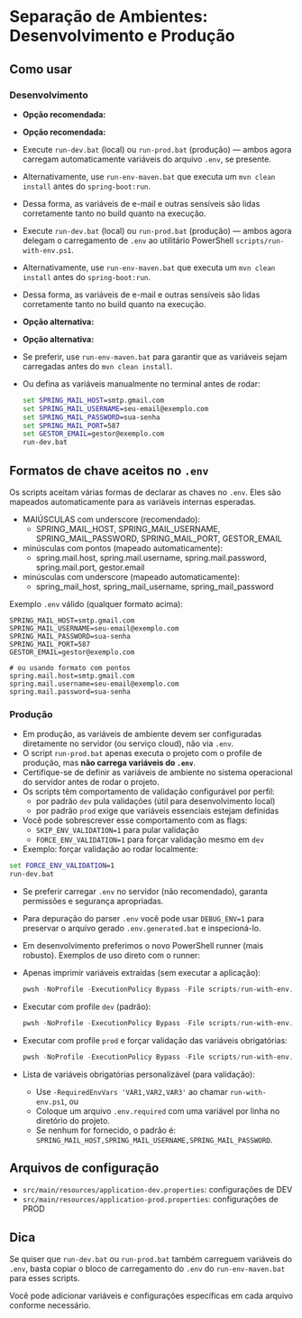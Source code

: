 # Separação de Ambientes: Desenvolvimento e Produção

## Como usar

### Desenvolvimento

- **Opção recomendada:**
- **Opção recomendada:**
- Execute `run-dev.bat` (local) ou `run-prod.bat` (produção) — ambos agora carregam automaticamente variáveis do arquivo `.env`, se presente.
- Alternativamente, use `run-env-maven.bat` que executa um `mvn clean install` antes do `spring-boot:run`.
- Dessa forma, as variáveis de e-mail e outras sensíveis são lidas corretamente tanto no build quanto na execução.
- Execute `run-dev.bat` (local) ou `run-prod.bat` (produção) — ambos agora delegam o carregamento de `.env` ao utilitário PowerShell `scripts/run-with-env.ps1`.
- Alternativamente, use `run-env-maven.bat` que executa um `mvn clean install` antes do `spring-boot:run`.
- Dessa forma, as variáveis de e-mail e outras sensíveis são lidas corretamente tanto no build quanto na execução.

- **Opção alternativa:**
- **Opção alternativa:**
- Se preferir, use `run-env-maven.bat` para garantir que as variáveis sejam carregadas antes do `mvn clean install`.
- Ou defina as variáveis manualmente no terminal antes de rodar:
  ```cmd
  set SPRING_MAIL_HOST=smtp.gmail.com
  set SPRING_MAIL_USERNAME=seu-email@exemplo.com
  set SPRING_MAIL_PASSWORD=sua-senha
  set SPRING_MAIL_PORT=587
  set GESTOR_EMAIL=gestor@exemplo.com
  run-dev.bat
  ```

## Formatos de chave aceitos no `.env`

Os scripts aceitam várias formas de declarar as chaves no `.env`. Eles são mapeados automaticamente para as variáveis internas esperadas.

- MAIÚSCULAS com underscore (recomendado):
  - SPRING_MAIL_HOST, SPRING_MAIL_USERNAME, SPRING_MAIL_PASSWORD, SPRING_MAIL_PORT, GESTOR_EMAIL
- minúsculas com pontos (mapeado automaticamente):
  - spring.mail.host, spring.mail.username, spring.mail.password, spring.mail.port, gestor.email
- minúsculas com underscore (mapeado automaticamente):
  - spring_mail_host, spring_mail_username, spring_mail_password

Exemplo `.env` válido (qualquer formato acima):

```
SPRING_MAIL_HOST=smtp.gmail.com
SPRING_MAIL_USERNAME=seu-email@exemplo.com
SPRING_MAIL_PASSWORD=sua-senha
SPRING_MAIL_PORT=587
GESTOR_EMAIL=gestor@exemplo.com

# ou usando formato com pontos
spring.mail.host=smtp.gmail.com
spring.mail.username=seu-email@exemplo.com
spring.mail.password=sua-senha
```

### Produção

- Em produção, as variáveis de ambiente devem ser configuradas diretamente no servidor (ou serviço cloud), não via `.env`.
- O script `run-prod.bat` apenas executa o projeto com o profile de produção, mas **não carrega variáveis do `.env`**.
- Certifique-se de definir as variáveis de ambiente no sistema operacional do servidor antes de rodar o projeto.
- Os scripts têm comportamento de validação configurável por perfil:
  - por padrão `dev` pula validações (útil para desenvolvimento local)
  - por padrão `prod` exige que variáveis essenciais estejam definidas
- Você pode sobrescrever esse comportamento com as flags:
  - `SKIP_ENV_VALIDATION=1` para pular validação
  - `FORCE_ENV_VALIDATION=1` para forçar validação mesmo em `dev`
- Exemplo: forçar validação ao rodar localmente:

```cmd
set FORCE_ENV_VALIDATION=1
run-dev.bat
```

- Se preferir carregar `.env` no servidor (não recomendado), garanta permissões e segurança apropriadas.

- Para depuração do parser `.env` você pode usar `DEBUG_ENV=1` para preservar o arquivo gerado `.env.generated.bat` e inspecioná-lo.
- Em desenvolvimento preferimos o novo PowerShell runner (mais robusto). Exemplos de uso direto com o runner:

- Apenas imprimir variáveis extraídas (sem executar a aplicação):

  ```powershell
  pwsh -NoProfile -ExecutionPolicy Bypass -File scripts/run-with-env.ps1 -PrintVarsOnly -Debug
  ```

- Executar com profile `dev` (padrão):

  ```powershell
  pwsh -NoProfile -ExecutionPolicy Bypass -File scripts/run-with-env.ps1 -Profile dev
  ```

- Executar com profile `prod` e forçar validação das variáveis obrigatórias:

  ```powershell
  pwsh -NoProfile -ExecutionPolicy Bypass -File scripts/run-with-env.ps1 -Profile prod -ForceValidate
  ```

- Lista de variáveis obrigatórias personalizável (para validação):
  - Use `-RequiredEnvVars 'VAR1,VAR2,VAR3'` ao chamar `run-with-env.ps1`, ou
  - Coloque um arquivo `.env.required` com uma variável por linha no diretório do projeto.
  - Se nenhum for fornecido, o padrão é: `SPRING_MAIL_HOST,SPRING_MAIL_USERNAME,SPRING_MAIL_PASSWORD`.

## Arquivos de configuração

- `src/main/resources/application-dev.properties`: configurações de DEV
- `src/main/resources/application-prod.properties`: configurações de PROD

## Dica

Se quiser que `run-dev.bat` ou `run-prod.bat` também carreguem variáveis do `.env`, basta copiar o bloco de carregamento do `.env` do `run-env-maven.bat` para esses scripts.

Você pode adicionar variáveis e configurações específicas em cada arquivo conforme necessário.

